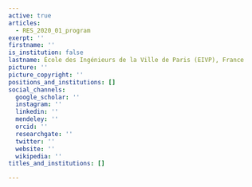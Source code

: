 ```yaml
---
active: true
articles:
  - RES_2020_01_program
exerpt: ''
firstname: ''
is_institution: false
lastname: École des Ingénieurs de la Ville de Paris (EIVP), France
picture: ''
picture_copyright: ''
positions_and_institutions: []
social_channels:
  google_scholar: ''
  instagram: ''
  linkedin: ''
  mendeley: ''
  orcid: ''
  researchgate: ''
  twitter: ''
  website: ''
  wikipedia: ''
titles_and_institutions: []

---
```

